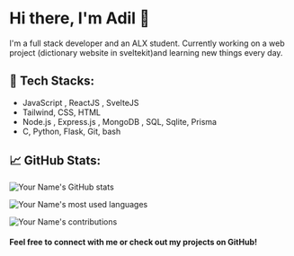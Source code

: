 # Hi there, I'm Adil 👋

I'm a full stack developer and an ALX student. Currently working on a web project (dictionary website in sveltekit)and learning new things every day. 

## 🚀 Tech Stacks:

- JavaScript , ReactJS , SvelteJS
- Tailwind, CSS, HTML
- Node.js , Express.js , MongoDB , SQL, Sqlite, Prisma
- C, Python, Flask, Git, bash

## 📈 GitHub Stats:

![Your Name's GitHub stats](https://github-readme-stats.vercel.app/api?username=adilma53&show_icons=true&theme=dark)

![Your Name's most used languages](https://github-readme-stats.vercel.app/api/top-langs/?username=adilma53&layout=compact&hide_border=true&langs_count=8&card_width=445&hide=html,css&theme=dark)

![Your Name's contributions](https://github-readme-streak-stats.herokuapp.com/?user=adilma53&theme=dark)


#### Feel free to connect with me or check out my projects on GitHub!
